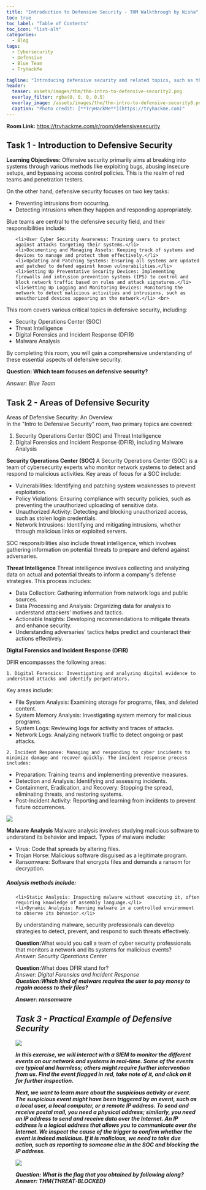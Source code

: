 ```yaml
---
title: "Introduction to Defensive Security - THM Walkthrough by Nisha"
toc: true
toc_label: "Table of Contents"
toc_icon: "list-alt"
categories:
  - Blog
tags:
  - Cybersecurity
  - Defensive
  - Blue Team
  - TryHackMe

tagline: "Introducing defensive security and related topics, such as threat intelligence, SOC, DFIR, and SIEM."
header:
  teaser: assets/images/thm/thm-intro-to-defensive-security2.png
  overlay_filter: rgba(0, 0, 0, 0.5)
  overlay_image: /assets/images/thm/thm-intro-to-defensive-security0.png
  caption: "Photo credit: [**TryHackMe**](https://tryhackme.com)"
---
```


<strong> Room Link: </strong> <a href="https://tryhackme.com/r/room/defensivesecurity">https://tryhackme.com/r/room/defensivesecurity</a>

## Task 1 - Introduction to Defensive Security

<strong> Learning Objectives: </strong>
Offensive security primarily aims at breaking into systems through various methods like exploiting bugs, abusing insecure setups, and bypassing access control policies. This is the realm of red teams and penetration testers.

On the other hand, defensive security focuses on two key tasks:
<ul>
    <li>Preventing intrusions from occurring.</li>
    <li>Detecting intrusions when they happen and responding appropriately.</li>
</ul>

<p>

Blue teams are central to the defensive security field, and their responsibilities include:

<ul>

    <li>User Cyber Security Awareness: Training users to protect against attacks targeting their systems.</li>
    <li>Documenting and Managing Assets: Keeping track of systems and devices to manage and protect them effectively.</li>
    <li>Updating and Patching Systems: Ensuring all systems are updated and patched to defend against known vulnerabilities.</li>
    <li>Setting Up Preventative Security Devices: Implementing firewalls and intrusion prevention systems (IPS) to control and block network traffic based on rules and attack signatures.</li>
    <li>Setting Up Logging and Monitoring Devices: Monitoring the network to detect malicious activities and intrusions, such as unauthorized devices appearing on the network.</li> <br>
</ul>

This room covers various critical topics in defensive security, including:

<ul>
    <li> Security Operations Center (SOC)</li>
    <li> Threat Intelligence</li>
    <li> Digital Forensics and Incident Response (DFIR)</li>
    <li> Malware Analysis</li>

</ul>


By completing this room, you will gain a comprehensive understanding of these essential aspects of defensive security.

<strong> Question: Which team focuses on defensive security? </strong> <br>

<em>Answer: Blue Team</em>  <br>

</p>


## Task 2 - Areas of Defensive Security

<p>
Areas of Defensive Security: An Overview <br>
In the "Intro to Defensive Security" room, two primary topics are covered:
<ol>
    <li> Security Operations Center (SOC) and Threat Intelligence </li>
    <li>Digital Forensics and Incident Response (DFIR), including Malware Analysis </li>
</ol>

</p>


<strong> Security Operations Center (SOC) </strong>
A Security Operations Center (SOC) is a team of cybersecurity experts who monitor network systems to detect and respond to malicious activities. Key areas of focus for a SOC include:

<ul>
    <li>Vulnerabilities: Identifying and patching system weaknesses to prevent exploitation.</li>
    <li>Policy Violations: Ensuring compliance with security policies, such as preventing the unauthorized uploading of sensitive data.</li>
    <li>Unauthorized Activity: Detecting and blocking unauthorized access, such as stolen login credentials.</li>
    <li>Network Intrusions: Identifying and mitigating intrusions, whether through malicious links or exploited servers.</li>
</ul>

SOC responsibilities also include threat intelligence, which involves gathering information on potential threats to prepare and defend against adversaries.

<strong>Threat Intelligence</strong>
Threat intelligence involves collecting and analyzing data on actual and potential threats to inform a company's defense strategies. This process includes:

<ul>
    <li>Data Collection: Gathering information from network logs and public sources. </li>
   <li>Data Processing and Analysis: Organizing data for analysis to understand attackers' motives and tactics.
    <li>Actionable Insights: Developing recommendations to mitigate threats and enhance security.</li>
    <li>Understanding adversaries' tactics helps predict and counteract their actions effectively.</li>
</ul>


<strong>Digital Forensics and Incident Response (DFIR)</strong>

<p>
DFIR encompasses the following areas:

    1. Digital Forensics: Investigating and analyzing digital evidence to understand attacks and identify perpetrators. 

Key areas include:
<ul>
    <li>File System Analysis: Examining storage for programs, files, and deleted content.</li>
    <li>System Memory Analysis: Investigating system memory for malicious programs.</li>
    <li>System Logs: Reviewing logs for activity and traces of attacks.</li>
    <li>Network Logs: Analyzing network traffic to detect ongoing or past attacks.</li>
</ul>

    2. Incident Response: Managing and responding to cyber incidents to minimize damage and recover quickly. The incident response process includes:

<ul>
    <li> Preparation: Training teams and implementing preventive measures.</li>
    <li>Detection and Analysis: Identifying and assessing incidents.</li>
    <li>Containment, Eradication, and Recovery: Stopping the spread, eliminating threats, and restoring systems.</li>
    <li>Post-Incident Activity: Reporting and learning from incidents to prevent future occurrences.</li>
</ul>

<img src="/assets/images/thm/thm-intro-to-defensive-security3.png">

<strong>Malware Analysis</strong>
Malware analysis involves studying malicious software to understand its behavior and impact. Types of malware include:

<ul>
    <li>Virus: Code that spreads by altering files.</li>
    <li>Trojan Horse: Malicious software disguised as a legitimate program.</li>
    <li>Ransomware: Software that encrypts files and demands a ransom for decryption.</li>
</ul>


<H5>Analysis methods include:</H5>

<ul>

    <li>Static Analysis: Inspecting malware without executing it, often requiring knowledge of assembly language.</li>
    <li>Dynamic Analysis: Running malware in a controlled environment to observe its behavior.</li>


By understanding malware, security professionals can develop strategies to detect, prevent, and respond to such threats effectively.

<strong>Question:</strong>What would you call a team of cyber security professionals that monitors a network and its systems for malicious events?<br>
<em>Answer: Security Operations Center </em>

<strong>Question:</strong>What does DFIR stand for?<br>
<em>Answer: Digital Forensics and Incident Response<br>
<strong>Question:<strong>Which kind of malware requires the user to pay money to regain access to their files?<br>

<em> Answer: ransomware </em>

</p>

## Task 3 - Practical Example of Defensive Security

<img src="/assets/images/thm/thm-intro-to-defensive-security2.png">
<p>
In this exercise, we will interact with a SIEM to monitor the different events on our network and systems in real-time. Some of the events are typical and harmless; others might require further intervention from us. Find the event flagged in red, take note of it, and click on it for further inspection.

Next, we want to learn more about the suspicious activity or event. The suspicious event might have been triggered by an event, such as a local user, a local computer, or a remote IP address. To send and receive postal mail, you need a physical address; similarly, you need an IP address to send and receive data over the Internet. An IP address is a logical address that allows you to communicate over the Internet. We inspect the cause of the trigger to confirm whether the event is indeed malicious. If it is malicious, we need to take due action, such as reporting to someone else in the SOC and blocking the IP address.

<img src="/assets/images/thm/thm-intro-def.gif">

</p>


<strong> Question: </strong>What is the flag that you obtained by following along?<br>
<em> Answer: THM{THREAT-BLOCKED}</em>

